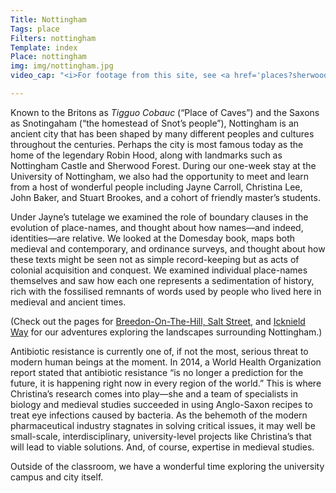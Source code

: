 ```yaml
---
Title: Nottingham
Tags: place
Filters: nottingham
Template: index
Place: nottingham
img: img/nottingham.jpg
video_cap: "<i>For footage from this site, see <a href='places?sherwood'>Sherwood Forest</a></i>"

---
```


Known to the Britons as _Tigguo Cobauc_ (“Place of Caves”) and the Saxons as Snotingaham (“the homestead of Snot’s people”), Nottingham is an ancient city that has been shaped by many different peoples and cultures throughout the centuries. Perhaps the city is most famous today as the home of the legendary Robin Hood, along with landmarks such as Nottingham Castle and Sherwood Forest. During our one-week stay at the University of Nottingham, we also had the opportunity to meet and learn from a host of wonderful people including Jayne Carroll, Christina Lee, John Baker, and Stuart Brookes, and a cohort of friendly master’s students. 

Under Jayne’s tutelage we examined the role of boundary clauses in the evolution of place-names, and thought about how names—and indeed, identities—are relative. We looked at the Domesday book, maps both medieval and contemporary, and ordinance surveys, and thought about how these texts might be seen not as simple record-keeping but as acts of colonial acquisition and conquest. We examined individual place-names themselves and saw how each one represents a sedimentation of history, rich with the fossilised remnants of words used by people who lived here in medieval and ancient times. 

(Check out the pages for [Breedon-On-The-Hill, Salt Street](places?breedon-saltst), and [Icknield Way](places?icknield) for our adventures exploring the landscapes surrounding Nottingham.)

Antibiotic resistance is currently one of, if not the most, serious threat to modern human beings at the moment. In 2014, a World Health Organization report stated that antibiotic resistance “is no longer a prediction for the future, it is happening right now in every region of the world.” This is where Christina’s research comes into play—she and a team of specialists in biology and medieval studies succeeded in using Anglo-Saxon recipes to treat eye infections caused by bacteria. As the behemoth of the modern pharmaceutical industry stagnates in solving critical issues, it may well be small-scale, interdisciplinary, university-level projects like Christina’s that will lead to viable solutions. And, of course, expertise in medieval studies.

Outside of the classroom, we have a wonderful time exploring the university campus and city itself. 

